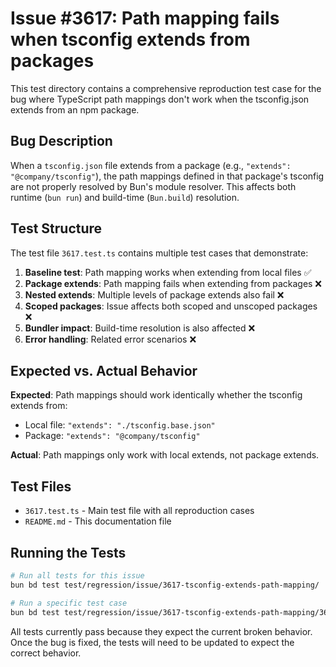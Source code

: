 # Issue #3617: Path mapping fails when tsconfig extends from packages

This test directory contains a comprehensive reproduction test case for the bug where TypeScript path mappings don't work when the tsconfig.json extends from an npm package.

## Bug Description

When a `tsconfig.json` file extends from a package (e.g., `"extends": "@company/tsconfig"`), the path mappings defined in that package's tsconfig are not properly resolved by Bun's module resolver. This affects both runtime (`bun run`) and build-time (`Bun.build`) resolution.

## Test Structure

The test file `3617.test.ts` contains multiple test cases that demonstrate:

1. **Baseline test**: Path mapping works when extending from local files ✅
2. **Package extends**: Path mapping fails when extending from packages ❌
3. **Nested extends**: Multiple levels of package extends also fail ❌
4. **Scoped packages**: Issue affects both scoped and unscoped packages ❌
5. **Bundler impact**: Build-time resolution is also affected ❌
6. **Error handling**: Related error scenarios ❌

## Expected vs. Actual Behavior

**Expected**: Path mappings should work identically whether the tsconfig extends from:
- Local file: `"extends": "./tsconfig.base.json"`
- Package: `"extends": "@company/tsconfig"`

**Actual**: Path mappings only work with local extends, not package extends.

## Test Files

- `3617.test.ts` - Main test file with all reproduction cases
- `README.md` - This documentation file

## Running the Tests

```bash
# Run all tests for this issue
bun bd test test/regression/issue/3617-tsconfig-extends-path-mapping/

# Run a specific test case
bun bd test test/regression/issue/3617-tsconfig-extends-path-mapping/3617.test.ts -t "package extends"
```

All tests currently pass because they expect the current broken behavior. Once the bug is fixed, the tests will need to be updated to expect the correct behavior.